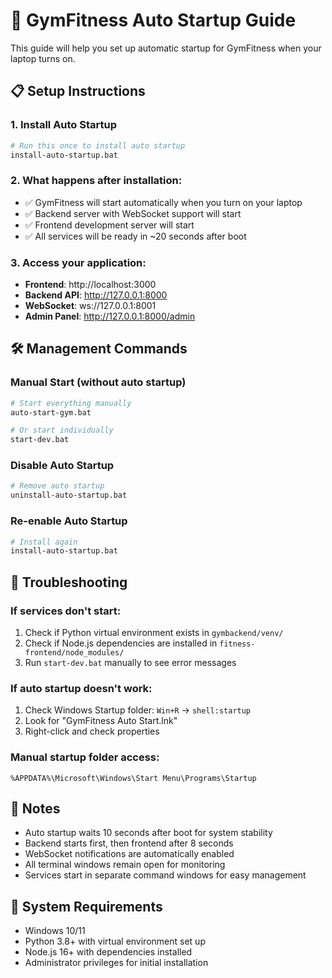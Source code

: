# 🚀 GymFitness Auto Startup Guide

This guide will help you set up automatic startup for GymFitness when your laptop turns on.

## 📋 Setup Instructions

### 1. Install Auto Startup
```bash
# Run this once to install auto startup
install-auto-startup.bat
```

### 2. What happens after installation:
- ✅ GymFitness will start automatically when you turn on your laptop
- ✅ Backend server with WebSocket support will start
- ✅ Frontend development server will start
- ✅ All services will be ready in ~20 seconds after boot

### 3. Access your application:
- **Frontend**: http://localhost:3000
- **Backend API**: http://127.0.0.1:8000
- **WebSocket**: ws://127.0.0.1:8001
- **Admin Panel**: http://127.0.0.1:8000/admin

## 🛠️ Management Commands

### Manual Start (without auto startup)
```bash
# Start everything manually
auto-start-gym.bat

# Or start individually
start-dev.bat
```

### Disable Auto Startup
```bash
# Remove auto startup
uninstall-auto-startup.bat
```

### Re-enable Auto Startup
```bash
# Install again
install-auto-startup.bat
```

## 🔧 Troubleshooting

### If services don't start:
1. Check if Python virtual environment exists in `gymbackend/venv/`
2. Check if Node.js dependencies are installed in `fitness-frontend/node_modules/`
3. Run `start-dev.bat` manually to see error messages

### If auto startup doesn't work:
1. Check Windows Startup folder: `Win+R` → `shell:startup`
2. Look for "GymFitness Auto Start.lnk"
3. Right-click and check properties

### Manual startup folder access:
```
%APPDATA%\Microsoft\Windows\Start Menu\Programs\Startup
```

## 📝 Notes

- Auto startup waits 10 seconds after boot for system stability
- Backend starts first, then frontend after 8 seconds
- WebSocket notifications are automatically enabled
- All terminal windows remain open for monitoring
- Services start in separate command windows for easy management

## 🔄 System Requirements

- Windows 10/11
- Python 3.8+ with virtual environment set up
- Node.js 16+ with dependencies installed
- Administrator privileges for initial installation